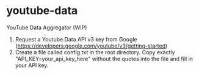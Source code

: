 # youtube-data
YouTube Data Aggregator (WIP)

1. Request a Youtube Data API v3 key from Google (https://developers.google.com/youtube/v3/getting-started)
2. Create a file called config.txt in the root directory. Copy exactly "API_KEY=your_api_key_here" without the quotes into the file and fill in your API key.

